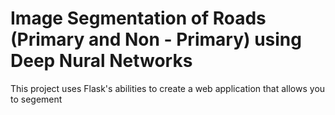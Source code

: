 # Image Segmentation of Roads (Primary and Non - Primary) using Deep Nural Networks

This project uses Flask's abilities to create a web application that allows you to segement
